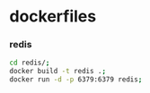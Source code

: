 # dockerfiles

### redis
```sh
cd redis/;
docker build -t redis .;
docker run -d -p 6379:6379 redis;
```
